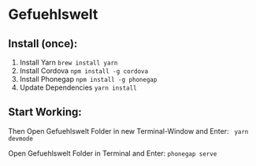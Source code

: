 # Gefuehlswelt

## Install (once):
1. Install Yarn
``` brew install yarn ```
2. Install Cordova
``` npm install -g cordova ```
3. Install Phonegap
``` npm install -g phonegap ```
4. Update Dependencies
``` yarn install ```


## Start Working:
Then Open Gefuehlswelt Folder in new Terminal-Window and Enter:
``` yarn devmode```

Open Gefuehlswelt Folder in Terminal and Enter:
``` phonegap serve ```



